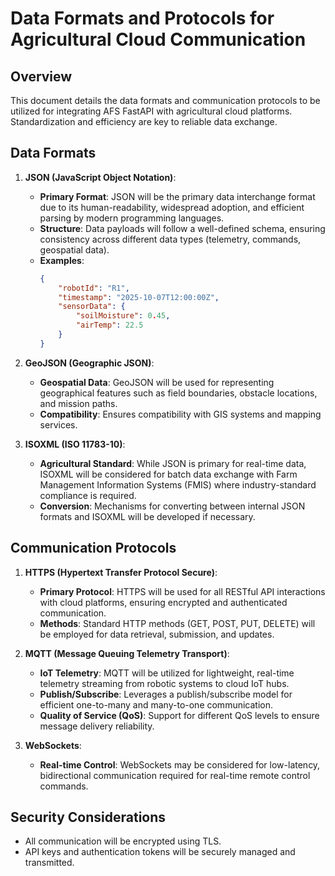 # Data Formats and Protocols for Agricultural Cloud Communication

## Overview

This document details the data formats and communication protocols to be utilized for integrating AFS FastAPI with agricultural cloud platforms. Standardization and efficiency are key to reliable data exchange.

## Data Formats

1.  **JSON (JavaScript Object Notation)**:
    *   **Primary Format**: JSON will be the primary data interchange format due to its human-readability, widespread adoption, and efficient parsing by modern programming languages.
    *   **Structure**: Data payloads will follow a well-defined schema, ensuring consistency across different data types (telemetry, commands, geospatial data).
    *   **Examples**: 
        ```json
        {
            "robotId": "R1",
            "timestamp": "2025-10-07T12:00:00Z",
            "sensorData": {
                "soilMoisture": 0.45,
                "airTemp": 22.5
            }
        }
        ```

2.  **GeoJSON (Geographic JSON)**:
    *   **Geospatial Data**: GeoJSON will be used for representing geographical features such as field boundaries, obstacle locations, and mission paths.
    *   **Compatibility**: Ensures compatibility with GIS systems and mapping services.

3.  **ISOXML (ISO 11783-10)**:
    *   **Agricultural Standard**: While JSON is primary for real-time data, ISOXML will be considered for batch data exchange with Farm Management Information Systems (FMIS) where industry-standard compliance is required.
    *   **Conversion**: Mechanisms for converting between internal JSON formats and ISOXML will be developed if necessary.

## Communication Protocols

1.  **HTTPS (Hypertext Transfer Protocol Secure)**:
    *   **Primary Protocol**: HTTPS will be used for all RESTful API interactions with cloud platforms, ensuring encrypted and authenticated communication.
    *   **Methods**: Standard HTTP methods (GET, POST, PUT, DELETE) will be employed for data retrieval, submission, and updates.

2.  **MQTT (Message Queuing Telemetry Transport)**:
    *   **IoT Telemetry**: MQTT will be utilized for lightweight, real-time telemetry streaming from robotic systems to cloud IoT hubs.
    *   **Publish/Subscribe**: Leverages a publish/subscribe model for efficient one-to-many and many-to-one communication.
    *   **Quality of Service (QoS)**: Support for different QoS levels to ensure message delivery reliability.

3.  **WebSockets**:
    *   **Real-time Control**: WebSockets may be considered for low-latency, bidirectional communication required for real-time remote control commands.

## Security Considerations

*   All communication will be encrypted using TLS.
*   API keys and authentication tokens will be securely managed and transmitted.
